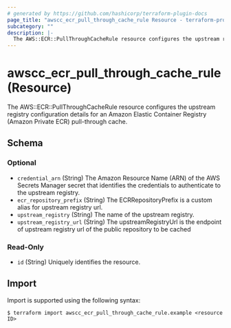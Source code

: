 ```yaml
---
# generated by https://github.com/hashicorp/terraform-plugin-docs
page_title: "awscc_ecr_pull_through_cache_rule Resource - terraform-provider-awscc"
subcategory: ""
description: |-
  The AWS::ECR::PullThroughCacheRule resource configures the upstream registry configuration details for an Amazon Elastic Container Registry (Amazon Private ECR) pull-through cache.
---
```


# awscc_ecr_pull_through_cache_rule (Resource)

The AWS::ECR::PullThroughCacheRule resource configures the upstream registry configuration details for an Amazon Elastic Container Registry (Amazon Private ECR) pull-through cache.



<!-- schema generated by tfplugindocs -->
## Schema

### Optional

- `credential_arn` (String) The Amazon Resource Name (ARN) of the AWS Secrets Manager secret that identifies the credentials to authenticate to the upstream registry.
- `ecr_repository_prefix` (String) The ECRRepositoryPrefix is a custom alias for upstream registry url.
- `upstream_registry` (String) The name of the upstream registry.
- `upstream_registry_url` (String) The upstreamRegistryUrl is the endpoint of upstream registry url of the public repository to be cached

### Read-Only

- `id` (String) Uniquely identifies the resource.

## Import

Import is supported using the following syntax:

```shell
$ terraform import awscc_ecr_pull_through_cache_rule.example <resource ID>
```
